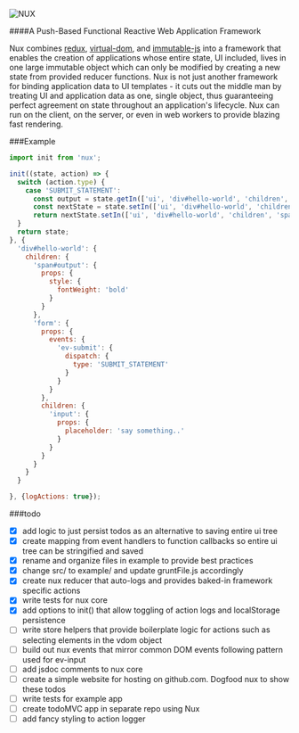 ![NUX](http://i.imgur.com/vZHsn0E.png)

####A Push-Based Functional Reactive Web Application Framework

Nux combines [redux](http://redux.js.org), [virtual-dom](https://github.com/Matt-Esch/virtual-dom), and [immutable-js](http://redux.js.org) into a framework that enables the creation of applications whose entire state, UI included, lives in one large immutable object which can only be modified by creating a new state from provided reducer functions. Nux is not just another framework for binding application data to UI templates - it cuts out the middle man by treating UI and application data as one, single object, thus guaranteeing perfect agreement on state throughout an application's lifecycle. Nux can run on the client, on the server, or even in web workers to provide blazing fast rendering.

###Example

```js
import init from 'nux';

init((state, action) => {
  switch (action.type) {
    case 'SUBMIT_STATEMENT':
      const output = state.getIn(['ui', 'div#hello-world', 'children', 'form', 'children', 'input', 'props', 'value']);
      const nextState = state.setIn(['ui', 'div#hello-world', 'children', 'form', 'children', 'input', 'props', 'value'], '');
      return nextState.setIn(['ui', 'div#hello-world', 'children', 'span#output', 'children', '$text'], output);
  }
  return state;
}, {
  'div#hello-world': {
    children: {
      'span#output': {
        props: {
          style: {
            fontWeight: 'bold'
          }
        }
      },
      'form': {
        props: {
          events: {
            'ev-submit': {
              dispatch: {
                type: 'SUBMIT_STATEMENT'
              }
            }
          }
        },
        children: {
          'input': {
            props: {
              placeholder: 'say something..'
            }
          }
        }
      }
    }
  }

}, {logActions: true});
```

###todo

- [x] add logic to just persist todos as an alternative to saving entire ui tree
- [x] create mapping from event handlers to function callbacks so entire ui tree can be stringified and saved
- [x] rename and organize files in example to provide best practices
- [x] change src/ to example/ and update gruntFile.js accordingly
- [x] create nux reducer that auto-logs and provides baked-in framework specific actions
- [x] write tests for nux core
- [x] add options to init() that allow toggling of action logs and localStorage persistence
- [ ] write store helpers that provide boilerplate logic for actions such as selecting elements in the vdom object
- [ ] build out nux events that mirror common DOM events following pattern used for ev-input
- [ ] add jsdoc comments to nux core
- [ ] create a simple website for hosting on github.com. Dogfood nux to show these todos
- [ ] write tests for example app
- [ ] create todoMVC app in separate repo using Nux
- [ ] add fancy styling to action logger
